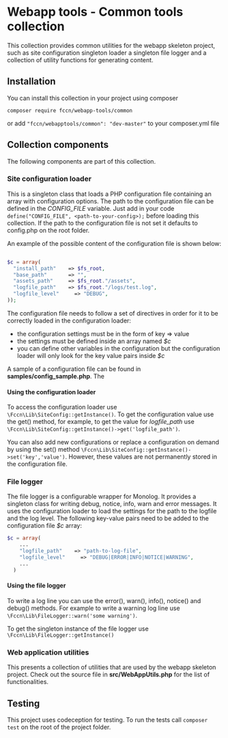 # Webapp tools - Common tools collection

This collection provides common utilities for the webapp skeleton project, such as site configuration singleton loader a singleton file logger and a collection of utility functions for generating content.


## Installation

You can install this collection in your project using composer
```
composer require fccn/webapp-tools/common

```
or add ``"fccn/webapptools/common": "dev-master"`` to your composer.yml file

## Collection components

The following components are part of this collection.

### Site configuration loader

This is a singleton class that loads a PHP configuration file containing an array with configuration options. The path to the configuration file can be defined in the *CONFIG_FILE* variable. Just add in your code ``define("CONFIG_FILE", <path-to-your-config>);`` before loading this collection. If the path to the configuration file is not set it defaults to config.php on the root folder.

An example of the possible content of the configuration file is shown below:

```php

$c = array(
  "install_path"    => $fs_root,
  "base_path"       => "",
  "assets_path"     => $fs_root."/assets",
  "logfile_path"    => $fs_root."/logs/test.log",
  "logfile_level"     => "DEBUG",
));

```

The configuration file needs to follow a set of directives in order for it to be correctly loaded in the configuration loader:
- the configuration settings must be in the form of key => value
- the settings must be defined inside an array named *$c*
- you can define other variables in the configuration but the configuration loader will only look for the key value pairs inside *$c*

A sample of a configuration file can be found in **samples/config_sample.php**. The

#### Using the configuration loader

To access the configuration loader use ``\Fccn\Lib\SiteConfig::getInstance()``. To get the configuration value use the get() method, for example, to get the value for *logfile_path* use ``\Fccn\Lib\SiteConfig::getInstance()->get('logfile_path')``.

You can also add new configurations or replace a configuration on demand by using the set() method ``\Fccn\Lib\SiteConfig::getInstance()->set('key','value')``. However, these values are not permanently stored in the configuration file.

### File logger

The file logger is a configurable wrapper for Monolog. It provides a singleton class for writing debug, notice, info, warn and error messages. It uses the configuration loader to load the settings for the path to the logfile and the log level. The following key-value pairs need to be added to the configuration file *$c* array:
```php
$c = array(
    ...
    "logfile_path"    => "path-to-log-file",
    "logfile_level"     => "DEBUG|ERROR|INFO|NOTICE|WARNING",
    ...
  )
```

#### Using the file logger

To write a log line you can use the error(), warn(), info(), notice() and debug() methods. For example to write a warning log line use  ``\Fccn\Lib\FileLogger::warn('some warning')``.

To get the singleton instance of the file logger use ``\Fccn\Lib\FileLogger::getInstance()``


### Web application utilities

This presents a collection of utilities that are used by the webapp skeleton project. Check out the source file in **src/WebAppUtils.php** for the list of functionalities.

## Testing

This project uses codeception for testing. To run the tests call ``composer test`` on the root of the project folder.
